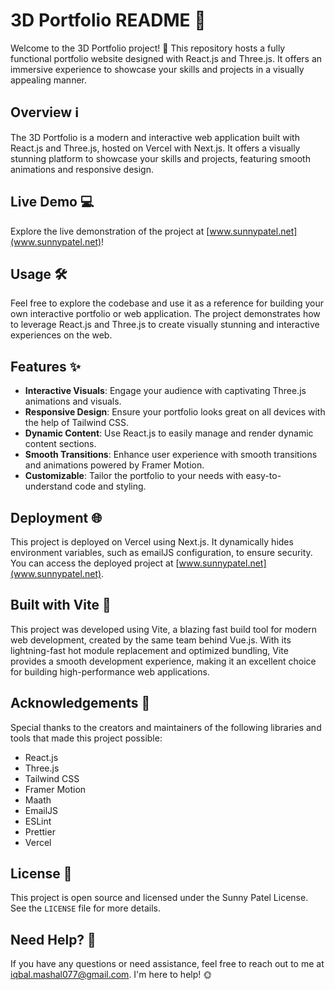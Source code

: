 # 3D Portfolio README 🚀

Welcome to the 3D Portfolio project! 🎉 This repository hosts a fully functional portfolio website designed with React.js and Three.js. It offers an immersive experience to showcase your skills and projects in a visually appealing manner.


## Overview ℹ️

The 3D Portfolio is a modern and interactive web application built with React.js and Three.js, hosted on Vercel with Next.js. It offers a visually stunning platform to showcase your skills and projects, featuring smooth animations and responsive design.

## Live Demo 💻

Explore the live demonstration of the project at [www.sunnypatel.net](www.sunnypatel.net)!

## Usage 🛠️

Feel free to explore the codebase and use it as a reference for building your own interactive portfolio or web application. The project demonstrates how to leverage React.js and Three.js to create visually stunning and interactive experiences on the web.

## Features ✨

- **Interactive Visuals**: Engage your audience with captivating Three.js animations and visuals.
- **Responsive Design**: Ensure your portfolio looks great on all devices with the help of Tailwind CSS.
- **Dynamic Content**: Use React.js to easily manage and render dynamic content sections.
- **Smooth Transitions**: Enhance user experience with smooth transitions and animations powered by Framer Motion.
- **Customizable**: Tailor the portfolio to your needs with easy-to-understand code and styling.

## Deployment 🌐

This project is deployed on Vercel using Next.js. It dynamically hides environment variables, such as emailJS configuration, to ensure security. You can access the deployed project at [www.sunnypatel.net](www.sunnypatel.net).

## Built with Vite 🚀

This project was developed using Vite, a blazing fast build tool for modern web development, created by the same team behind Vue.js. With its lightning-fast hot module replacement and optimized bundling, Vite provides a smooth development experience, making it an excellent choice for building high-performance web applications.

## Acknowledgements 🙏

Special thanks to the creators and maintainers of the following libraries and tools that made this project possible:

- React.js
- Three.js
- Tailwind CSS
- Framer Motion
- Maath
- EmailJS
- ESLint
- Prettier
- Vercel

## License 📝

This project is open source and licensed under the Sunny Patel License. See the `LICENSE` file for more details.

## Need Help? 🤔

If you have any questions or need assistance, feel free to reach out to me at <iqbal.mashal077@gmail.com>. I'm here to help! 🌞
